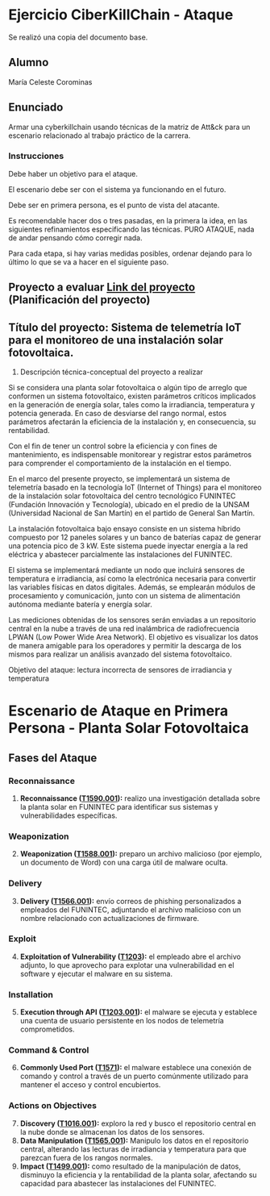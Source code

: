 # Ejercicio CiberKillChain - Ataque

Se realizó una copia del documento base.

## Alumno

María Celeste Corominas

## Enunciado

Armar una cyberkillchain usando técnicas de la matriz de Att&ck para un escenario relacionado al trabajo práctico de la carrera.

### Instrucciones

Debe haber un objetivo para el ataque.

El escenario debe ser con el sistema ya funcionando en el futuro.

Debe ser en primera persona, es el punto de vista del atacante.

Es recomendable hacer dos o tres pasadas, en la primera la idea, en las siguientes refinamientos especificando las técnicas.
PURO ATAQUE, nada de andar pensando cómo corregir nada.

Para cada etapa, si hay varias medidas posibles, ordenar dejando para lo último lo que se va a hacer en el siguiente paso.

## Proyecto a evaluar [Link del proyecto](https://drive.google.com/file/d/13oywnHMYzkZYbOrDkvb4XrXcFceKPUe4/view?usp=drive_link) (Planificación del proyecto)

## Título del proyecto: Sistema de telemetría IoT para el monitoreo de una instalación solar fotovoltaica.

1. Descripción técnica-conceptual del proyecto a realizar

Si se considera una planta solar fotovoltaica o algún tipo de arreglo que conformen un sistema fotovoltaico, existen parámetros críticos implicados en la generación de energía solar, tales como la irradiancia, temperatura y potencia generada. En caso de desviarse del rango normal, estos parámetros afectarán la eficiencia de la instalación y, en consecuencia, su rentabilidad.

Con el fin de tener un control sobre la eficiencia y con fines de mantenimiento, es indispensable monitorear y registrar estos parámetros para comprender el comportamiento de la instalación en el tiempo.

En el marco del presente proyecto, se implementará un sistema de telemetría basado en la tecnología IoT (Internet of Things) para el monitoreo de la instalación solar fotovoltaica del centro tecnológico FUNINTEC (Fundación Innovación y Tecnología), ubicado en el predio de la UNSAM (Universidad Nacional de San Martín) en el partido de General San Martín.

La instalación fotovoltaica bajo ensayo consiste en un sistema híbrido compuesto por 12 paneles solares y un banco de baterías capaz de generar una potencia pico de 3 kW. Este sistema puede inyectar energía a la red eléctrica y abastecer parcialmente las instalaciones del FUNINTEC.

El sistema se implementará mediante un nodo que incluirá sensores de temperatura e irradiancia, así como la electrónica necesaria para convertir las variables físicas en datos digitales. Además, se emplearán módulos de procesamiento y comunicación, junto con un sistema de alimentación autónoma mediante batería y energía solar.

Las mediciones obtenidas de los sensores serán enviadas a un repositorio central en la nube a través de una red inalámbrica de radiofrecuencia LPWAN (Low Power Wide Area Network). El objetivo es visualizar los datos de manera amigable para los operadores y permitir la descarga de los mismos para realizar un análisis avanzado del sistema fotovoltaico.

Objetivo del ataque: lectura incorrecta de sensores de irradiancia y temperatura

# Escenario de Ataque en Primera Persona - Planta Solar Fotovoltaica

## Fases del Ataque

### Reconnaissance
1. **Reconnaissance ([T1590.001](https://attack.mitre.org/techniques/T1590/001/)):** realizo una investigación detallada sobre la planta solar en FUNINTEC para identificar sus sistemas y vulnerabilidades específicas.

### Weaponization
2. **Weaponization ([T1588.001](https://attack.mitre.org/techniques/T1588/001/)):** preparo un archivo malicioso (por ejemplo, un documento de Word) con una carga útil de malware oculta.

### Delivery
3. **Delivery ([T1566.001](https://attack.mitre.org/techniques/T1566/001)):** envío correos de phishing personalizados a empleados del FUNINTEC, adjuntando el archivo malicioso con un nombre relacionado con actualizaciones de firmware.

### Exploit
4. **Exploitation of Vulnerability ([T1203](https://attack.mitre.org/techniques/T1203)):** el empleado abre el archivo adjunto, lo que aprovecho para explotar una vulnerabilidad en el software y ejecutar el malware en su sistema.

### Installation
5. **Execution through API ([T1203.001](https://attack.mitre.org/techniques/T1203/001)):** el malware se ejecuta y establece una cuenta de usuario persistente en los nodos de telemetría comprometidos.

### Command & Control
6. **Commonly Used Port ([T1571](https://attack.mitre.org/techniques/T1571/)):** el malware establece una conexión de comando y control a través de un puerto comúnmente utilizado para mantener el acceso y control encubiertos.

### Actions on Objectives
7. **Discovery ([T1016.001](https://attack.mitre.org/techniques/T1016/001/)):** exploro la red y busco el repositorio central en la nube donde se almacenan los datos de los sensores.
8. **Data Manipulation ([T1565.001](https://attack.mitre.org/techniques/T1565/001/)):** Manipulo los datos en el repositorio central, alterando las lecturas de irradiancia y temperatura para que parezcan fuera de los rangos normales.
9. **Impact ([T1499.001](https://attack.mitre.org/techniques/T1499/001/)):** como resultado de la manipulación de datos, disminuyo la eficiencia y la rentabilidad de la planta solar, afectando su capacidad para abastecer las instalaciones del FUNINTEC.






  

